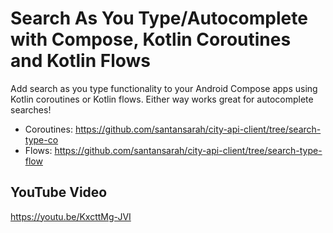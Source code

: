 # Search As You Type/Autocomplete with Compose, Kotlin Coroutines and Kotlin Flows

Add search as you type functionality to your Android Compose apps using Kotlin coroutines or Kotlin
flows. Either way works great for autocomplete searches!

* Coroutines: https://github.com/santansarah/city-api-client/tree/search-type-co
* Flows: https://github.com/santansarah/city-api-client/tree/search-type-flow

## YouTube Video

https://youtu.be/KxcttMg-JVI
